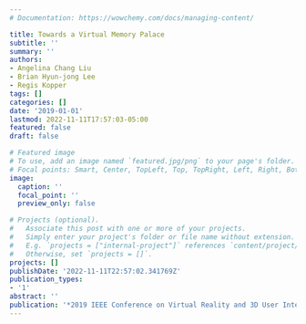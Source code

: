 ```yaml
---
# Documentation: https://wowchemy.com/docs/managing-content/

title: Towards a Virtual Memory Palace
subtitle: ''
summary: ''
authors:
- Angelina Chang Liu
- Brian Hyun-jong Lee
- Regis Kopper
tags: []
categories: []
date: '2019-01-01'
lastmod: 2022-11-11T17:57:03-05:00
featured: false
draft: false

# Featured image
# To use, add an image named `featured.jpg/png` to your page's folder.
# Focal points: Smart, Center, TopLeft, Top, TopRight, Left, Right, BottomLeft, Bottom, BottomRight.
image:
  caption: ''
  focal_point: ''
  preview_only: false

# Projects (optional).
#   Associate this post with one or more of your projects.
#   Simply enter your project's folder or file name without extension.
#   E.g. `projects = ["internal-project"]` references `content/project/deep-learning/index.md`.
#   Otherwise, set `projects = []`.
projects: []
publishDate: '2022-11-11T22:57:02.341769Z'
publication_types:
- '1'
abstract: ''
publication: '*2019 IEEE Conference on Virtual Reality and 3D User Interfaces (VR)*'
---
```


